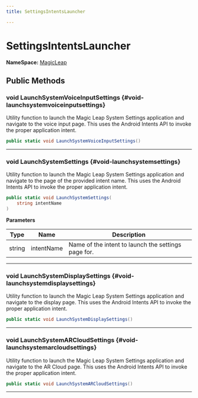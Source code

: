 ```yaml
---
title: SettingsIntentsLauncher

---
```


# SettingsIntentsLauncher



**NameSpace:** 
[MagicLeap](/unity-api/api/UnityEngine.XR.MagicLeap/UnityEngine.XR.MagicLeap.md) 








## Public Methods

### void LaunchSystemVoiceInputSettings {#void-launchsystemvoiceinputsettings}

Utility function to launch the Magic Leap System Settings application and navigate to the voice input page. This uses the Android Intents API to invoke the proper application intent. 

```csharp
public static void LaunchSystemVoiceInputSettings()
```






-----------

### void LaunchSystemSettings {#void-launchsystemsettings}

Utility function to launch the Magic Leap System Settings application and navigate to the page of the provided intent name. This uses the Android Intents API to invoke the proper application intent. 

```csharp
public static void LaunchSystemSettings(
    string intentName
)
```


**Parameters**

| Type | Name  | Description  | 
|--|--|--|
| string |intentName|Name of the intent to launch the settings page for.|






-----------

### void LaunchSystemDisplaySettings {#void-launchsystemdisplaysettings}

Utility function to launch the Magic Leap System Settings application and navigate to the display page. This uses the Android Intents API to invoke the proper application intent. 

```csharp
public static void LaunchSystemDisplaySettings()
```






-----------

### void LaunchSystemARCloudSettings {#void-launchsystemarcloudsettings}

Utility function to launch the Magic Leap System Settings application and navigate to the AR Cloud page. This uses the Android Intents API to invoke the proper application intent. 

```csharp
public static void LaunchSystemARCloudSettings()
```






-----------

